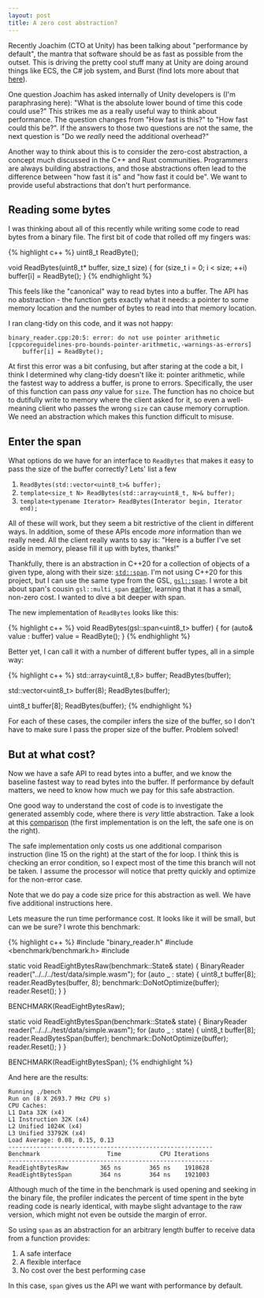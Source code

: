 ```yaml
---
layout: post
title: A zero cost abstraction?
---
```

Recently Joachim (CTO at Unity) has been talking about "performance by
default", the mantra that software should be as fast as possible from the outset.
This is driving the pretty cool stuff many at Unity are doing around things like
ECS, the C# job system, and Burst (find lots more about that
[here](https://unity3d.com/unity/features/job-system-ECS)).

One question Joachim has asked internally of Unity developers is (I'm paraphrasing
here): "What is the absolute lower bound of time this code could use?" This
strikes me as a really useful way to think about performance. The question changes
from "How fast is this?" to "How fast could this be?". If the answers to those two
questions are not the same, the next question is "Do we _really_ need the
additional overhead?"

Another way to think about this is to consider the zero-cost abstraction, a concept
much discussed in the C++ and Rust communities. Programmers are always building
abstractions, and those abstractions often lead to the difference between "how fast
it is" and "how fast it could be". We want to provide useful abstractions that
don't hurt performance.

## Reading some bytes

I was thinking about all of this recently while writing some code to read bytes
from a binary file. The first bit of code that rolled off my fingers was:

{% highlight c++ %}
uint8_t ReadByte();

void ReadBytes(uint8_t* buffer, size_t size)
{
  for (size_t i = 0; i < size; ++i)
      buffer[i] = ReadByte();
}
{% endhighlight %}

This feels like the "canonical" way to read bytes into a buffer. The API has no
abstraction - the function gets exactly what it needs: a pointer to some memory
location and the number of bytes to read into that memory location.

I ran clang-tidy on this code, and it was not happy:

```
binary_reader.cpp:20:5: error: do not use pointer arithmetic
[cppcoreguidelines-pro-bounds-pointer-arithmetic,-warnings-as-errors]
    buffer[i] = ReadByte();
```

At first this error was a bit confusing, but after staring at the code a bit, I
think I determined why clang-tidy doesn't like it: pointer arithmetic, while the
fastest way to address a buffer, is prone to errors. Specifically, the user of this
function can pass _any_ value for `size`. The function has no choice but to
dutifully write to memory where the client asked for it, so even a well-meaning
client who passes the wrong `size` can cause memory corruption.  We need an
abstraction which makes this function difficult to misuse.

## Enter the span

What options do we have for an interface to `ReadBytes` that makes it easy to pass
the size of the buffer correctly? Lets' list a few

1. `ReadBytes(std::vector<uint8_t>& buffer);`
2. `template<size_t N> ReadBytes(std::array<uint8_t, N>& buffer);`
3. `template<typename Iterator> ReadBytes(Interator begin, Iterator end);`

All of these will work, but they seem a bit restrictive of the client in different
ways. In addition, some of these APIs encode _more_ information than we really
need. All the client really wants to say is: "Here is a buffer I've set aside in
memory, please fill it up with bytes, thanks!"

Thankfully, there is an abstraction in C++20 for a collection of objects of a given
type, along with their size:
[`std::span`](https://en.cppreference.com/w/cpp/container/span). I'm not using
C++20 for this project, but I can use the same type from the GSL,
[`gsl::span`](https://github.com/Microsoft/GSL/blob/master/include/gsl/span). I
wrote a bit about span's cousin `gsl::multi_span` [earlier](/using-span-with-argv),
learning that it has a small, non-zero cost. I wanted to dive a bit deeper with
span.

The new implementation of `ReadBytes` looks like this:

{% highlight c++ %}
void ReadBytes(gsl::span<uint8_t> buffer)
{
  for (auto& value : buffer)
    value = ReadByte();
}
{% endhighlight %}

Better yet, I can call it with a number of different buffer types, all in a simple
way:

{% highlight c++ %}
std::array<uint8_t,8> buffer;
ReadBytes(buffer);

std::vector<uint8_t> buffer(8);
ReadBytes(buffer);

uint8_t buffer[8];
ReadBytes(buffer);
{% endhighlight %}

For each of these cases, the compiler infers the size of the buffer, so I don't
have to make sure I pass the proper size of the buffer. Problem solved!

## But at what cost?

Now we have a safe API to read bytes into a buffer, and we know the baseline
fastest way to read bytes into the buffer. If performance by default matters, we
need to know how much we pay for this safe abstraction.

One good way to understand the cost of code is to investigate the generated
assembly code, where there is _very_ little abstraction. Take a look at this
[comparison](https://godbolt.org/z/BdEqK5) (the first implementation is on the
left, the safe one is on the right).

The safe implementation only costs us one additional comparison instruction (line
15 on the right) at the start of the for loop. I think this is checking an error
condition, so I expect most of the time this branch will not be taken. I assume the
processor will notice that pretty quickly and optimize for the non-error case.

Note that we do pay a code size price for this abstraction as well. We have five
additional instructions here.

Lets measure the run time performance cost. It looks like it will be small, but can
we be sure? I wrote this benchmark:

{% highlight c++ %}
#include "binary_reader.h"
#include <benchmark/benchmark.h>
#include <vector>

static void ReadEightBytesRaw(benchmark::State& state)
{
  BinaryReader reader("../../../test/data/simple.wasm");
  for (auto _ : state)
  {
    uint8_t buffer[8];
    reader.ReadBytes(buffer, 8);
    benchmark::DoNotOptimize(buffer);
    reader.Reset();
  }
}

BENCHMARK(ReadEightBytesRaw);

static void ReadEightBytesSpan(benchmark::State& state)
{
  BinaryReader reader("../../../test/data/simple.wasm");
  for (auto _ : state)
  {
    uint8_t buffer[8];
    reader.ReadBytesSpan(buffer);
    benchmark::DoNotOptimize(buffer);
    reader.Reset();
  }
}

BENCHMARK(ReadEightBytesSpan);
{% endhighlight %}

And here are the results:

```
Running ./bench
Run on (8 X 2693.7 MHz CPU s)
CPU Caches:
L1 Data 32K (x4)
L1 Instruction 32K (x4)
L2 Unified 1024K (x4)
L3 Unified 33792K (x4)
Load Average: 0.08, 0.15, 0.13
----------------------------------------------------------
Benchmark                   Time           CPU Iterations
----------------------------------------------------------
ReadEightBytesRaw         365 ns        365 ns    1918628
ReadEightBytesSpan        364 ns        364 ns    1921003
```

Although much of the time in the benchmark is used opening and seeking in the
binary file, the profiler indicates the percent of time spent in the byte reading
code is nearly identical, with maybe slight advantage to the raw version, which
might not even be outside the margin of error.

So using `span` as an abstraction for an arbitrary length buffer to receive data
from a function provides:

1. A safe interface
2. A flexible interface
3. No cost over the best performing case

In this case, `span` gives us the API we want with performance by default.
